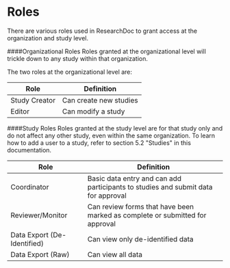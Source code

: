 # Roles

There are various roles used in ResearchDoc to grant access at the organization and study level.

####Organizational Roles
Roles granted at the organizational level will trickle down to any study within that organization.


The two roles at the organizational level are:

| Role | Definition |
| -- | -- |
| Study Creator | Can create new studies  |
| Editor | Can modify a study |

####Study Roles
Roles granted at the study level are for that study only and do not affect any other study, even within the same organization. To learn how to add a user to a study, refer to section 5.2 "Studies" in this documentation.

| Role | Definition |
| -- | -- |
|Coordinator | Basic data entry and can add participants to studies and submit data for approval  |
| Reviewer/Monitor | Can review forms that have been marked as complete or submitted for approval |
| Data Export (De-Identified) | Can view only de-identified data |
| Data Export (Raw) | Can view all data |

